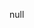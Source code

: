 null

<!---
Die-Bit-twos/Die-Bit-twos is a ✨ special ✨ repository because its `README.md` (this file) appears on your GitHub profile.
You can click the Preview link to take a look at your changes.
--->
